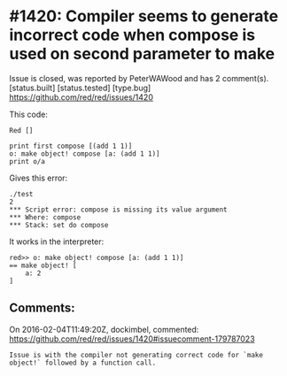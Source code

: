 
#1420: Compiler seems to generate incorrect code when compose is used on second parameter to make
================================================================================
Issue is closed, was reported by PeterWAWood and has 2 comment(s).
[status.built] [status.tested] [type.bug]
<https://github.com/red/red/issues/1420>

This code:

```
Red []

print first compose [(add 1 1)] 
o: make object! compose [a: (add 1 1)]
print o/a
```

Gives this error:

```
./test
2
*** Script error: compose is missing its value argument
*** Where: compose
*** Stack: set do compose
```

It works in the interpreter:

```
red>> o: make object! compose [a: (add 1 1)]
== make object! [
    a: 2
]
```



Comments:
--------------------------------------------------------------------------------

On 2016-02-04T11:49:20Z, dockimbel, commented:
<https://github.com/red/red/issues/1420#issuecomment-179787023>

    Issue is with the compiler not generating correct code for `make object!` followed by a function call.

